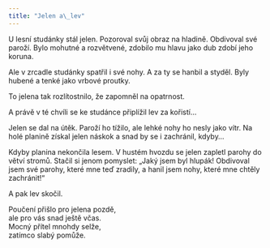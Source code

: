 ```yaml
---
title: "Jelen a\_lev"
---
```


U lesní studánky stál jelen. Pozoroval svůj obraz na hladině. Obdi­voval své paroží. Bylo mohutné a rozvětvené, zdobilo mu hlavu jako dub zdobí jeho koruna.

Ale v zrcadle studánky spatřil i své nohy. A za ty se hanbil a styděl. Byly hubené a tenké jako vrbové proutky.

To jelena tak rozlítostnilo, že zapomněl na opatrnost.

A právě v té chvíli se ke studánce připlížil lev za kořistí…

Jelen se dal na útěk. Paroží ho tížilo, ale lehké nohy ho nesly jako vítr. Na holé planině získal jelen náskok a snad by se i zachránil, kdyby…

Kdyby planina nekončila lesem. V hustém hvozdu se jelen zapletl parohy do větví stromů. Stačil si jenom pomyslet: „Jaký jsem byl hlupák! Obdivoval jsem své parohy, které mne teď zradily, a hanil jsem nohy, které mne chtěly zachránit!“

A pak lev skočil.

Poučení přišlo pro jelena pozdě,  
ale pro vás snad ještě včas.  
Mocný přítel mnohdy selže,  
zatímco slabý pomůže.
